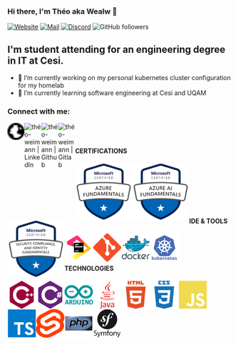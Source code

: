 
### Hi there, I'm Théo aka Wealw 👋

[![Website](https://img.shields.io/badge/theo.weimann.net-online-green?publish&style=for-the-badge)](https://theo-weimann.net)
[![Mail](https://img.shields.io/badge/Microsoft_Outlook-0078D4?style=for-the-badge&logo=microsoft-outlook&logoColor=white&label=theo.weimann@viacesi.fr)](mailto:theo.weimann@viacesi.fr)
[![Discord](https://img.shields.io/badge/Discord-7289DA?style=for-the-badge&logo=discord&logoColor=white)](https://discordapp.com/users/Th%C3%A9o.W#4269/)
![GitHub followers](https://img.shields.io/github/followers/wealw?label=Github%20followers&style=for-the-badge)


## I'm student attending for an engineering degree in IT at Cesi.

- 🔭 I’m currently working on my personal kubernetes cluster configuration for my homelab
- 🌱 I’m currently learning software engineering at Cesi and UQAM


### Connect with me:

[<img align="left" alt="theo-weimann.net" width="38px" src="https://raw.githubusercontent.com/iconic/open-iconic/master/svg/globe.svg" />](https://theo-weimann.net)
[<img align="left" alt="théo-weimann | LinkedIn" width="38px" src="https://cdn.jsdelivr.net/npm/simple-icons@v3/icons/linkedin.svg" />](https://www.linkedin.com/in/th%C3%A9o-weimann/)
[<img align="left" alt="théo-weimann | Github" width="38px" src="https://cdn.jsdelivr.net/npm/simple-icons@v3/icons/github.svg" />](https://github.com/Wealw)
[<img align="left" alt="théo-weimann | Gitlab" width="38px" src="https://cdn.jsdelivr.net/npm/simple-icons@v3/icons/gitlab.svg" />](https://gitlab.com/wealw)

<br />
<br />

#### CERTIFICATIONS

[<img align="left" alt="AZ-900" width="128px" src="https://github.com/Wealw/Wealw/blob/ba5bad6efff6c4afe011c6c576f18bd6f180b2ce/img/azure-fundamentals.png" />](#CERTIFICATION)
[<img align="left" alt="AI-900" width="128px" src="https://github.com/Wealw/Wealw/blob/fddb2db761c18017056963b1cf7a91120796e595/img/azure-ai-fundamentals.png" />](#CERTIFICATION)
[<img align="left" alt="SC-900" width="128px" src="https://github.com/Wealw/Wealw/blob/fddb2db761c18017056963b1cf7a91120796e595/img/security-compliance-and-identity-fundamentals.png" />](#CERTIFICATION)

<br />
<br />
<br />
<br />
<br />
<br />

#### IDE & TOOLS

[<img align="left" alt="JetBrains" width="64px" src="https://raw.githubusercontent.com/devicons/devicon/master/icons/jetbrains/jetbrains-original.svg" />](#IDE-&-TOOLS)
[<img align="left" alt="Git" width="64px" src="https://raw.githubusercontent.com/devicons/devicon/master/icons/git/git-plain.svg" />](#IDE-&-TOOLS)
[<img align="left" alt="Docker" width="64px" src="https://raw.githubusercontent.com/devicons/devicon/master/icons/docker/docker-original-wordmark.svg" />](#IDE-&-TOOLS)
[<img align="left" alt="Kubernetes" width="64px" src="https://github.com/devicons/devicon/blob/master/icons/kubernetes/kubernetes-plain-wordmark.svg" />](#IDE-&-TOOLS)


<br />
<br />
<br />

#### TECHNOLOGIES

[<img align="left" alt="C++" width="64px" src="https://raw.githubusercontent.com/devicons/devicon/master/icons/cplusplus/cplusplus-plain.svg" />](#TECHNOLOGIES)
[<img align="left" alt="C#" width="64px" src="https://raw.githubusercontent.com/devicons/devicon/master/icons/csharp/csharp-plain.svg" />](#TECHNOLOGIES)
[<img align="left" alt="Arduino" width="64px" src="https://raw.githubusercontent.com/devicons/devicon/master/icons/arduino/arduino-original-wordmark.svg" />](#TECHNOLOGIES)
[<img align="left" alt="Java" width="64px" src="https://github.com/devicons/devicon/blob/master/icons/java/java-plain-wordmark.svg" />](#TECHNOLOGIES)
[<img align="left" alt="Html" width="64px" src="https://raw.githubusercontent.com/devicons/devicon/master/icons/html5/html5-plain-wordmark.svg" />](#TECHNOLOGIES)
[<img align="left" alt="Css" width="64px" src="https://raw.githubusercontent.com/devicons/devicon/master/icons/css3/css3-plain-wordmark.svg" />](#TTECHNOLOGIES)
[<img align="left" alt="Js" width="64px" src="https://raw.githubusercontent.com/devicons/devicon/master/icons/javascript/javascript-plain.svg" />](#TECHNOLOGIES)
[<img align="left" alt="Ts" width="64px" src="https://raw.githubusercontent.com/devicons/devicon/master/icons/typescript/typescript-plain.svg" />](#TECHNOLOGIES)
[<img align="left" alt="Svelte.js" width="64px" src="https://raw.githubusercontent.com/devicons/devicon/master/icons/svelte/svelte-original.svg" />](#TECHNOLOGIES)
[<img align="left" alt="Php" width="64px" src="https://github.com/devicons/devicon/blob/master/icons/php/php-original.svg" />](#TECHNOLOGIES)
[<img align="left" alt="Symfony" width="64px" src="https://github.com/devicons/devicon/blob/master/icons/symfony/symfony-original-wordmark.svg" />](#TECHNOLOGIES)

<!--Icon : Copyright to devicons devicon repository https://github.com/devicons/devicon-->
